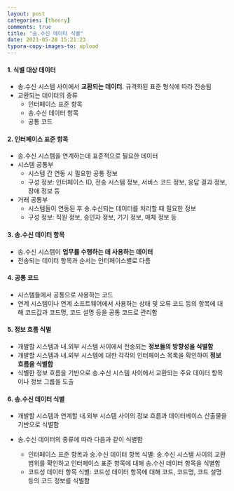 ```yaml
---
layout: post
categories: [theory]
comments: true
title: "송.수신 데이터 식별"
date: 2021-05-28 15:21:23
typora-copy-images-to: upload
---
```


#### 1. **식별 대상 데이터**

- 송.수신 시스템 사이에서 **교환되는 데이터**. 규격화된 표준 형식에 따라 전송됨
- 교환되는 데이터의 종류
  - 인터페이스 표준 항목
  - 송.수신 데이터 항목
  - 공통 코드

#### 2. 인터페이스 표준 항목

- 송.수신 시스템을 연계하는데 표준적으로 필요한 데이터
- 시스템 공통부
  - 시스템 간 연동 시 필요한 공통 정보
  - 구성 정보: 인터페이스 ID, 전송 시스템 정보, 서비스 코드 정보, 응답 결과 정보, 장애 정보 등
- 거래 공통부
  - 시스템들이 연동된 후 송.수신되는 데이터를 처리할 때 필요한 정보
  - 구성 정보: 직원 정보, 승인자 정보, 기기 정보, 매체 정보 등

#### 3. **송.수신 데이터 항목**

- 송.수신 시스템이 **업무를 수행하는 데 사용하는 데이터**
- 전송되는 데이터 항목과 순서는 인터페이스별로 다름

#### 4. 공통 코드

- 시스템들에서 공통으로 사용하는 코드
- 연계 시스템이나 연계 소프트웨어에서 사용하는 상태 및 오류 코드 등의 항목에 대해 코드값과 코드명, 코드 설명 등을 공통 코드로 관리함

#### 5. 정보 흐름 식별

- 개발할 시스템과 내.외부 시스템 사이에서 전송되는 **정보들의 방향성을 식별함**
- 개발할 시스템과 내.외부 시스템에 대한 각각의 인터페이스 목록을 확인하여 **정보 흐름을 식별함**
- 식별한 정보 흐름을 기반으로 송.수신 시스템 사이에서 교환되는 주요 데이터 항목이나 정보 그룹을 도출

#### 6. 송.수신 데이터 식별

- 개발할 시스템과 연계할 내.외부 시스템 사이의 정보 흐름과 데이터베이스 산출물을 기반으로 식별함

- 송.수신 데이터의 종류에 따라 다음과 같이 식별함

  - 인터페이스 표준 항목과 송.수신 데이터 항목 식별: 송.수신 시스템 사이의 교환 범위를 확인하고 인터페이스 표준 항목에 대해 송.수신 데이터 항목을 식별함
  - 코드성 데이터 항목 식별: 코드성 데이터 항목에 대해 코드, 코드명, 코드 설명 등의 코드 정보를 식별함

  